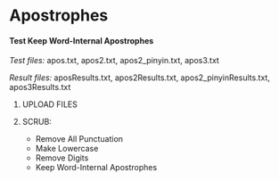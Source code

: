 Apostrophes
===========

#### Test Keep Word-Internal Apostrophes

*Test files:* apos.txt, apos2.txt, apos2_pinyin.txt, apos3.txt  

*Result files:* aposResults.txt, apos2Results.txt, apos2_pinyinResults.txt,
                apos3Results.txt
            

1. UPLOAD FILES

2. SCRUB: 
    - Remove All Punctuation
    - Make Lowercase
    - Remove Digits
    - Keep Word-Internal Apostrophes

